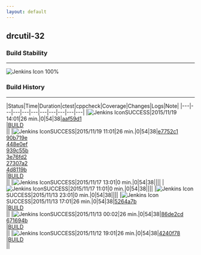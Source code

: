 ```yaml
---
layout: default
---
```

## drcutil-32
### Build Stability
___
![Jenkins Icon](http://jenkinshrg.github.io/images/48x48/health-80plus.png)
100%
  
### Build History
___
|Status|Time|Duration|<span class='badge'>ctest</span>|<span class='badge'>cppcheck</span>|Coverage|Changes|Logs|Note|
|---|---|---|---|---|---|---|---|---|---|
|![Jenkins Icon](http://jenkinshrg.github.io/images/24x24/blue.png)SUCCESS|2015/11/19 14:01|26 min.|0|54|38|[aaf59d1](https://github.com/fkanehiro/hrpsys-base/commit/aaf59d14e3e4129a8eadd4403a1893c80647c672)<br>|[BUILD](https://drive.google.com/file/d/0B54sHwaxmuM4T1lmNFI5MDdEUXc/view?usp=drivesdk)<br>||
|![Jenkins Icon](http://jenkinshrg.github.io/images/24x24/blue.png)SUCCESS|2015/11/19 11:01|26 min.|0|54|38|[e7752c1](https://github.com/fkanehiro/hrpsys-base/commit/e7752c1cf5120314067842f4b203fd239c203c7a)<br>[90b719e](https://github.com/fkanehiro/hrpsys-base/commit/90b719e69ba4986387247472f23ba8d8a788f277)<br>[448e0ef](https://github.com/fkanehiro/hrpsys-base/commit/448e0effe0bf30271b5b22d93ed0fe596ef8b6fb)<br>[939c55b](https://github.com/fkanehiro/hrpsys-base/commit/939c55b24978cb65c2f19cb2a57d87b16b3d1fea)<br>[3e76fd2](https://github.com/fkanehiro/hrpsys-base/commit/3e76fd22f2806620ae071dc90189ca74cafb4bfa)<br>[27307a2](https://github.com/jrl-umi3218/hrpsys-humanoid/commit/27307a27526a8aecef0553b25fe66334fe5e3b52)<br>[4d8119b](https://github.com/jrl-umi3218/hrpsys-humanoid/commit/4d8119b28617d0bfee56b1b3e352125b745b8537)<br>|[BUILD](https://drive.google.com/file/d/0B54sHwaxmuM4SUV4MERlNl83SkU/view?usp=drivesdk)<br>||
|![Jenkins Icon](http://jenkinshrg.github.io/images/24x24/blue.png)SUCCESS|2015/11/17 13:01|0 min.|0|54|38||||
|![Jenkins Icon](http://jenkinshrg.github.io/images/24x24/blue.png)SUCCESS|2015/11/17 11:01|0 min.|0|54|38||||
|![Jenkins Icon](http://jenkinshrg.github.io/images/24x24/blue.png)SUCCESS|2015/11/13 23:01|0 min.|0|54|38||||
|![Jenkins Icon](http://jenkinshrg.github.io/images/24x24/blue.png)SUCCESS|2015/11/13 17:01|26 min.|0|54|38|[5264a7b](https://github.com/fkanehiro/hrpsys-base/commit/5264a7bdf4be3a5e2ea427b878a1570b8fd8bf85)<br>|[BUILD](https://drive.google.com/file/d/0B54sHwaxmuM4dnU2YjduVmxnZmc/view?usp=drivesdk)<br>||
|![Jenkins Icon](http://jenkinshrg.github.io/images/24x24/blue.png)SUCCESS|2015/11/13 00:02|26 min.|0|54|38|[86de2cd](https://github.com/jrl-umi3218/hmc2/commit/86de2cd2be7bb5810c121b9ef8eaa7cdd03a336e)<br>[671694b](https://github.com/jrl-umi3218/hrpsys-humanoid/commit/671694b1cc8f22d3980c6d136f6943ce395863b2)<br>|[BUILD](https://drive.google.com/file/d/0B54sHwaxmuM4cFNWeFhMSjc4RHc/view?usp=drivesdk)<br>||
|![Jenkins Icon](http://jenkinshrg.github.io/images/24x24/blue.png)SUCCESS|2015/11/12 19:01|26 min.|0|54|38|[4240f78](https://github.com/jrl-umi3218/hmc2/commit/4240f7802bcb2d8570029be422ebcfb032c23ade)<br>|[BUILD](https://drive.google.com/file/d/0B54sHwaxmuM4aFBLanFCamoySXc/view?usp=drivesdk)<br>||
